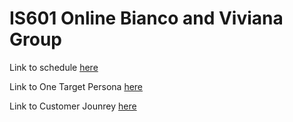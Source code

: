 # IS601 Online Bianco and Viviana Group

Link to schedule [here](schedule.md)

Link to One Target Persona [here](targetpersona.md)

Link to Customer Jounrey [here](customerjourney.md)